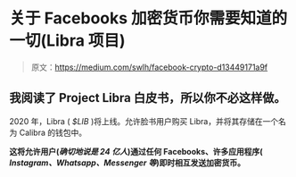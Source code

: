# 关于 Facebooks 加密货币你需要知道的一切(Libra 项目)

> 原文：<https://medium.com/swlh/facebook-crypto-d13449171a9f>

## 我阅读了 Project Libra 白皮书，所以你不必这样做。

2020 年，Libra ( *$LIB* )将上线。允许脸书用户购买 Libra，并将其存储在一个名为 Calibra 的钱包中。

**这将允许用户(*确切地说是 24 亿人*)通过任何 Facebooks、许多应用程序( *Instagram、Whatsapp、Messenger 等*)即时相互发送加密货币。**